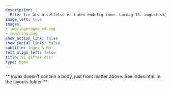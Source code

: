 ```yaml
---
description: |
  Etter tre års utsettelse er tiden endelig inne. Lørdag 13. august skjer det, i hagen vår her i Hærland. Selskapet blir lite og intimt, og forhåpentligvis akkurat overkommerlig for en med ME. Denne siden er ment for de som vil gi oss en oppmerksomhet i anledning dagen.  
image_left: true
images:
- img/ingerogmo_ed.png
- img/ring.png
show_action_link: false
show_social_links: false
subtitle: Inger & Mo
text_align_left: false
title: Vi gifter oss!
type: home
---
```


\*\* index doesn't contain a body, just front matter above. See index.html in the layouts folder \*\*
